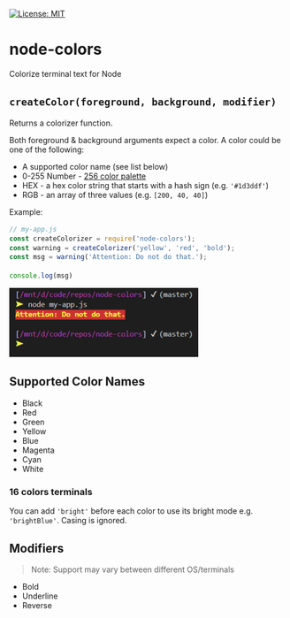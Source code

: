 [![License: MIT](https://img.shields.io/badge/License-MIT-blue.svg)](https://opensource.org/licenses/MIT)

node-colors
===========
Colorize terminal text for Node

## `createColor(foreground, background, modifier)`
Returns a colorizer function.

Both foreground & background arguments expect a color.
A color could be one of the following:
* A supported color name (see list below)
* 0-255 Number - [256 color palette](https://upload.wikimedia.org/wikipedia/commons/1/15/Xterm_256color_chart.svg)
* HEX - a hex color string that starts with a hash sign (e.g. `'#1d3ddf'`)
* RGB - an array of three values (e.g. `[200, 40, 40]`)

Example:
```js
// my-app.js
const createColorizer = require('node-colors');
const warning = createColorizer('yellow', 'red', 'bold');
const msg = warning('Attention: Do not do that.');

console.log(msg)
```
![Terminal Example](/example.png)

Supported Color Names
---------------------
* Black
* Red
* Green
* Yellow
* Blue
* Magenta
* Cyan
* White

### 16 colors terminals
You can add `'bright'` before each color to use its bright mode e.g. `'brightBlue'`. Casing is ignored.

Modifiers
---------
> Note: Support may vary between different OS/terminals
* Bold
* Underline
* Reverse
<!-- * Dim -->

<!-- 
### TODO:
You can also use the first letter e.g. `B` for Bold. 
-->
